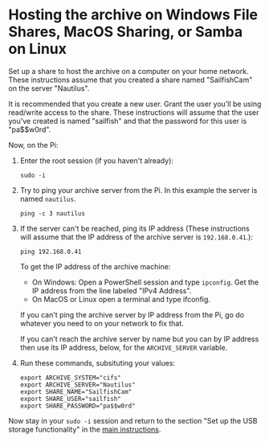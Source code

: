 # Hosting the archive on Windows File Shares, MacOS Sharing, or Samba on Linux
Set up a share to host the archive on a computer on your home network. These instructions assume that you created a share named "SailfishCam" on the server "Nautilus".

It is recommended that you create a new user. Grant the user you'll be using read/write access to the share. These instructions will assume that the user you've created is named "sailfish" and that the password for this user is "pa$$w0rd".

Now, on the Pi:
1. Enter the root session (if you haven't already):
   ```
   sudo -i
   ```
1. Try to ping your archive server from the Pi. In this example the server is named `nautilus`.
    ```
    ping -c 3 nautilus
    ```
1. If the server can't be reached, ping its IP address (These instructions will assume that the IP address of the archive server is `192.168.0.41`.):
    ```
    ping 192.168.0.41
    ```
    To get the IP address of the archive machine:
    * On Windows: Open a PowerShell session and type `ipconfig`. Get the IP address from the line labeled "IPv4 Address".
    * On MacOS or Linux open a terminal and type ifconfig.

    If you can't ping the archive server by IP address from the Pi, go do whatever you need to on your network to fix that.

    If you can't reach the archive server by name but you can by IP address then use its IP address, below, for the `ARCHIVE_SERVER` variable.

1. Run these commands, subsituting your values:
    ```
    export ARCHIVE_SYSTEM="cifs"
    export ARCHIVE_SERVER="Nautilus"
    export SHARE_NAME="SailfishCam"
    export SHARE_USER="sailfish"
    export SHARE_PASSWORD="pa$$w0rd"
    ```

Now stay in your `sudo -i` session and return to the section "Set up the USB storage functionality" in the [main instructions](/README.md).
